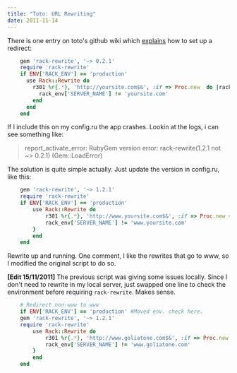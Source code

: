 ```yaml
---
title: "Toto: URL Rewriting"
date: 2011-11-14
---
```


There is one entry on toto's github wiki which [explains][1] how to set up a redirect:

```ruby
    gem 'rack-rewrite', '~> 0.2.1'
    require 'rack-rewrite'
    if ENV['RACK_ENV'] == 'production'
      use Rack::Rewrite do
        r301 %r{.*}, 'http://yoursite.com$&', :if => Proc.new  do |rack_env|
          rack_env['SERVER_NAME'] != 'yoursite.com'
        end
      end
    end
```

If I include this on my config.ru the app crashes. Lookin at the logs, i can see something like:

>report_activate_error: RubyGem version error: rack-rewrite(1.2.1 not ~> 0.2.1) (Gem::LoadError)

The solution is quite simple actually. Just update the version in config.ru, like this:

```ruby
    gem 'rack-rewrite', '~> 1.2.1'
    require 'rack-rewrite'
    if ENV['RACK_ENV'] == 'production'
        use Rack::Rewrite do
            r301 %r{.*}, 'http://www.yoursite.com$&', :if => Proc.new {|rack_env|
            rack_env['SERVER_NAME'] != 'www.yoursite.com'
        }
        end
    end
```

Rewrite up and running.
One comment, I like the rewrites that go to www, so I modified the original script to do so.

**[Edit 15/11/2011]**
The previous script was giving some issues locally. Since I don't need to rewrite in my local server, just swapped one line to check the environment before requiring `rack-rewrite`. Makes sense.

```ruby
    # Redirect non-www to www
    if ENV['RACK_ENV'] == 'production' #Moved env. check here. 
    gem 'rack-rewrite', '~> 1.2.1'
    require 'rack-rewrite'
        use Rack::Rewrite do
            r301 %r{.*}, 'http://www.goliatone.com$&', :if => Proc.new {|rack_env|
            rack_env['SERVER_NAME'] != 'www.goliatone.com'
        }
        end
    end
```
  [1]: https://github.com/cloudhead/toto/wiki/URL-Rewriting